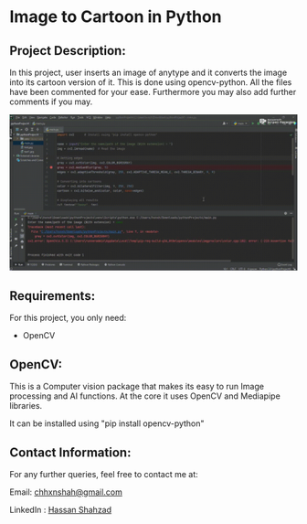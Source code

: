 # Image to Cartoon in Python

## Project Description:
In this project, user inserts an image of anytype and it converts the image into its cartoon version of it. This is done using opencv-python. 
All the files have been commented for your ease. Furthermore you may also add further comments if you may.

![Alt Text](https://github.com/HxnDev/Image-to-Cartoon/blob/main/Image%20to%20Cartoon.gif)

## Requirements:
For this project, you only need:
- OpenCV

## OpenCV:
This is a Computer vision package that makes its easy to run Image processing and AI functions. At the core it uses OpenCV and Mediapipe libraries.

It can be installed using "pip install opencv-python"

## Contact Information:
For any further queries, feel free to contact me at:

Email: chhxnshah@gmail.com 

LinkedIn : [Hassan Shahzad](https://www.linkedin.com/in/hassan-shahzad-2a6617212/)

